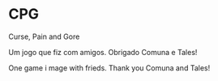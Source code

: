 # CPG
Curse, Pain and Gore


Um jogo que fiz com amigos. Obrigado Comuna e Tales!

One game i mage with frieds. Thank you Comuna and Tales!
